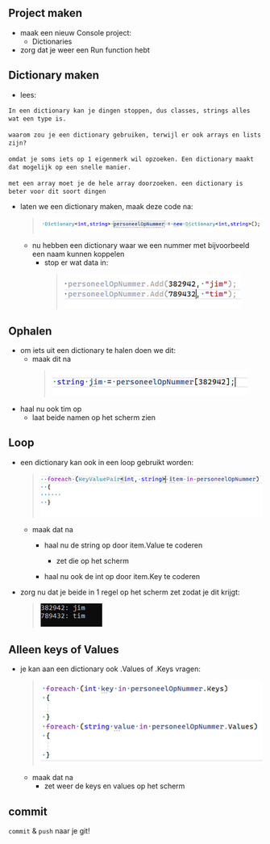 

## Project maken

- maak een nieuw Console project:
    - Dictionaries
- zorg dat je weer een Run function hebt

## Dictionary maken


- lees:
```
In een dictionary kan je dingen stoppen, dus classes, strings alles wat een type is.

waarom zou je een dictionary gebruiken, terwijl er ook arrays en lists zijn?

omdat je soms iets op 1 eigenmerk wil opzoeken. Een dictionary maakt dat mogelijk op een snelle manier.

met een array moet je de hele array doorzoeken. een dictionary is beter voor dit soort dingen
```

- laten we een dictionary maken, maak deze code na:
    > ![](img/maken.PNG)

    - nu hebben een dictionary waar we een nummer met bijvoorbeeld een naam kunnen koppelen
        - stop er wat data in:
            > ![](img/add.PNG)
         
## Ophalen

- om iets uit een dictionary te halen doen we dit:
    - maak dit na
        > ![](img/getjim.PNG)
- haal nu ook tim op
    - laat beide namen op het scherm zien


## Loop

- een dictionary kan ook in een loop gebruikt worden:
    > ![](img/keyval.PNG)
    - maak dat na
        - haal nu de string op door item.Value te coderen
            - zet die op het scherm

        - haal nu ook de int op door item.Key te coderen

- zorg nu dat je beide in 1 regel op het scherm zet zodat je dit krijgt:
    > ![](img/keyvalout.PNG)
    
## Alleen keys of Values

- je kan aan een dictionary ook .Values of .Keys vragen:
    > ![](img/valueskeys.PNG)
    - maak dat na
        - zet weer de keys en values op het scherm 

## commit

`commit` & `push` naar je git! 